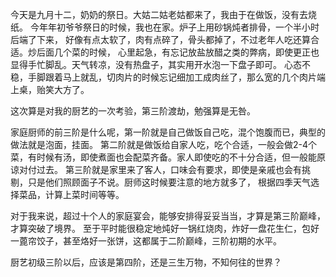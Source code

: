 今天是九月十二，奶奶的祭日。大姑二姑老姑都来了，我由于在做饭，没有去烧纸。
今年年初爷爷祭日的时候，我也在家。炉子上用砂锅炖者排骨，一个半小时后端了下来，
好像有点太软了，肉有点碎了，骨头都掉了，不过老年人吃还算合适。炒后面几个菜的时候，
心里起急，有忘记放盐放醋之类的弊病，即使更正也显得手忙脚乱。天气转凉，没有热盘子，其实用开水泡一下盘子即可。
心态不稳，手脚跟着马上就乱，切肉片的时候忘记细加工成肉丝了，那么宽的几个肉片端上桌，贻笑大方了。

这次算是对我的厨艺的一次考验，第三阶渡劫，勉强算是无咎。

家庭厨师的前三阶是什么呢，第一阶就是自己做饭自己吃，混个饱腹而已，典型的做法就是泡面，挂面。
第二阶就是做饭给自家人吃，吃个合适，一般会做2-4个菜，有时候有汤，即使煮面也会配菜齐备。家人即使吃的不十分合适，但一般能原谅对付过去。
第三阶就是家里来了客人，口味会有要求，即使是亲戚也会有挑剔，只是他们照顾面子不说。厨师这时候要注意的地方就多了，
根据四季天气选择菜品，计算上菜时间等等。

对于我来说，超过十个人的家庭宴会，能够安排得妥妥当当，才算是第三阶巅峰，才算突破了境界。
至于平时能很稳定地炖好一锅红烧肉，炸好一盘花生仁，包好一蓖帘饺子，甚至烙好一张饼，这都属于二阶巅峰，三阶初期的水平。

厨艺初级三阶以后，应该是第四阶，还是三生万物，不知何往的世界？

